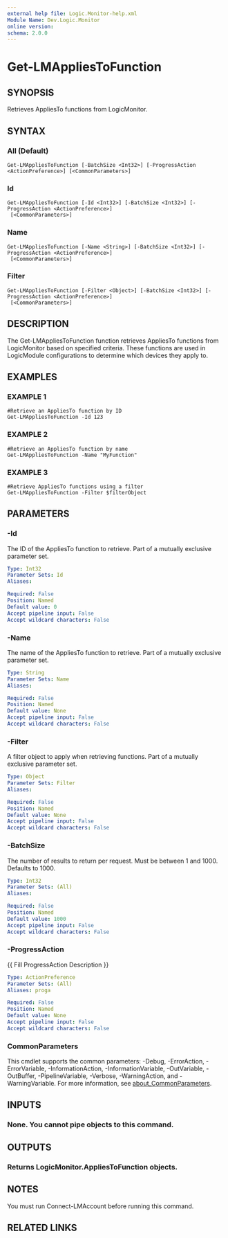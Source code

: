 ```yaml
---
external help file: Logic.Monitor-help.xml
Module Name: Dev.Logic.Monitor
online version:
schema: 2.0.0
---
```


# Get-LMAppliesToFunction

## SYNOPSIS
Retrieves AppliesTo functions from LogicMonitor.

## SYNTAX

### All (Default)
```
Get-LMAppliesToFunction [-BatchSize <Int32>] [-ProgressAction <ActionPreference>] [<CommonParameters>]
```

### Id
```
Get-LMAppliesToFunction [-Id <Int32>] [-BatchSize <Int32>] [-ProgressAction <ActionPreference>]
 [<CommonParameters>]
```

### Name
```
Get-LMAppliesToFunction [-Name <String>] [-BatchSize <Int32>] [-ProgressAction <ActionPreference>]
 [<CommonParameters>]
```

### Filter
```
Get-LMAppliesToFunction [-Filter <Object>] [-BatchSize <Int32>] [-ProgressAction <ActionPreference>]
 [<CommonParameters>]
```

## DESCRIPTION
The Get-LMAppliesToFunction function retrieves AppliesTo functions from LogicMonitor based on specified criteria.
These functions are used in LogicModule configurations to determine which devices they apply to.

## EXAMPLES

### EXAMPLE 1
```
#Retrieve an AppliesTo function by ID
Get-LMAppliesToFunction -Id 123
```

### EXAMPLE 2
```
#Retrieve an AppliesTo function by name
Get-LMAppliesToFunction -Name "MyFunction"
```

### EXAMPLE 3
```
#Retrieve AppliesTo functions using a filter
Get-LMAppliesToFunction -Filter $filterObject
```

## PARAMETERS

### -Id
The ID of the AppliesTo function to retrieve.
Part of a mutually exclusive parameter set.

```yaml
Type: Int32
Parameter Sets: Id
Aliases:

Required: False
Position: Named
Default value: 0
Accept pipeline input: False
Accept wildcard characters: False
```

### -Name
The name of the AppliesTo function to retrieve.
Part of a mutually exclusive parameter set.

```yaml
Type: String
Parameter Sets: Name
Aliases:

Required: False
Position: Named
Default value: None
Accept pipeline input: False
Accept wildcard characters: False
```

### -Filter
A filter object to apply when retrieving functions.
Part of a mutually exclusive parameter set.

```yaml
Type: Object
Parameter Sets: Filter
Aliases:

Required: False
Position: Named
Default value: None
Accept pipeline input: False
Accept wildcard characters: False
```

### -BatchSize
The number of results to return per request.
Must be between 1 and 1000.
Defaults to 1000.

```yaml
Type: Int32
Parameter Sets: (All)
Aliases:

Required: False
Position: Named
Default value: 1000
Accept pipeline input: False
Accept wildcard characters: False
```

### -ProgressAction
{{ Fill ProgressAction Description }}

```yaml
Type: ActionPreference
Parameter Sets: (All)
Aliases: proga

Required: False
Position: Named
Default value: None
Accept pipeline input: False
Accept wildcard characters: False
```

### CommonParameters
This cmdlet supports the common parameters: -Debug, -ErrorAction, -ErrorVariable, -InformationAction, -InformationVariable, -OutVariable, -OutBuffer, -PipelineVariable, -Verbose, -WarningAction, and -WarningVariable. For more information, see [about_CommonParameters](http://go.microsoft.com/fwlink/?LinkID=113216).

## INPUTS

### None. You cannot pipe objects to this command.
## OUTPUTS

### Returns LogicMonitor.AppliesToFunction objects.
## NOTES
You must run Connect-LMAccount before running this command.

## RELATED LINKS
